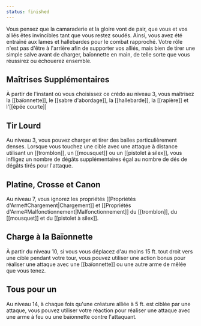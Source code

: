 ```yaml
---
status: finished
---
```

Vous pensez que la camaraderie et la gloire vont de pair, que vous et vos alliés êtes invincibles tant que vous restez soudés. Ainsi, vous avez été entraîné aux lames et hallebardes pour le combat rapproché. Votre rôle n'est pas d'être à l'arrière afin de supporter vos alliés, mais bien de tirer une simple salve avant de charger, baïonnette en main, de telle sorte que vous réussirez ou échouerez ensemble.

## Maîtrises Supplémentaires

À partir de l'instant où vous choisissez ce crédo au niveau 3, vous maîtrisez la [[baïonnette]], le [[sabre d'abordage]], la [[hallebarde]], la [[rapière]] et l'[[épée courte]]

## Tir Lourd

Au niveau 3, vous pouvez charger et tirer des balles particulièrement denses. Lorsque vous touchez une cible avec une attaque à distance utilisant un [[tromblon]], un [[mousquet]] ou un [[pistolet à silex]], vous infligez un nombre de dégâts supplémentaires égal au nombre de dés de dégâts tirés pour l'attaque.

## Platine, Crosse et Canon

Au niveau 7, vous ignorez les propriétés [[Propriétés d'Arme#Chargement|Chargement]] et [[Propriétés d'Arme#Malfonctionnement|Malfonctionnement]] du [[tromblon]], du [[mousquet]] et du [[pistolet à silex]].

## Charge à la Baïonnette

À partir du niveau 10, si vous vous déplacez d'au moins 15 ft. tout droit vers une cible pendant votre tour, vous pouvez utiliser une action bonus pour réaliser une attaque avec une [[baïonnette]] ou une autre arme de mêlée que vous tenez.

## Tous pour un

Au niveau 14, à chaque fois qu'une créature alliée à 5 ft. est ciblée par une attaque, vous pouvez utiliser votre réaction pour réaliser une attaque avec une arme à feu ou une baïonnette contre l'attaquant.
